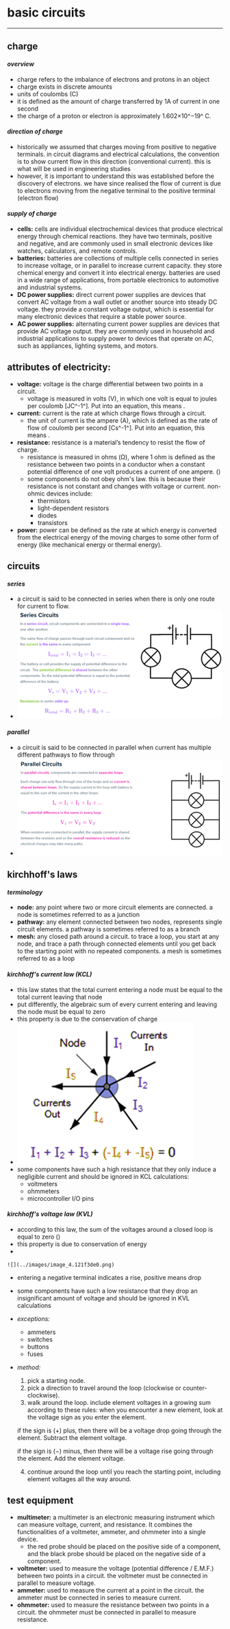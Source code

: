 # basic circuits

***

## charge

#### _overview_

* charge refers to the imbalance of electrons and protons in an object
* charge exists in discrete amounts
* units of coulombs (C)
* it is defined as the amount of charge transferred by 1A of current in one second
* the charge of a proton or electron is approximately 1.602×10^−19^ C.

#### _direction of charge_

* historically we assumed that charges moving from positive to negative terminals. in circuit diagrams and electrical calculations, the convention is to show current flow in this direction (conventional current). this is what will be used in engineering studies
* however, it is important to understand this was established before the discovery of electrons. we have since realised the flow of current is due to electrons moving from the negative terminal to the positive terminal (electron flow)

#### _supply of charge_

* **cells:** cells are individual electrochemical devices that produce electrical energy through chemical reactions. they have two terminals, positive and negative, and are commonly used in small electronic devices like watches, calculators, and remote controls.
* **batteries:** batteries are collections of multiple cells connected in series to increase voltage, or in parallel to increase current capacity. they store chemical energy and convert it into electrical energy. batteries are used in a wide range of applications, from portable electronics to automotive and industrial systems.
* **DC power supplies:** direct current power supplies are devices that convert AC voltage from a wall outlet or another source into steady DC voltage. they provide a constant voltage output, which is essential for many electronic devices that require a stable power source.
* **AC power supplies:** alternating current power supplies are devices that provide AC voltage output. they are commonly used in household and industrial applications to supply power to devices that operate on AC, such as appliances, lighting systems, and motors.

## attributes of electricity:

* **voltage:** voltage is the charge differential between two points in a circuit.
  * voltage is measured in volts (V), in which one volt is equal to joules per coulomb \[JC^-1^]. Put into an equation, this means .
* **current:** current is the rate at which charge flows through a circuit.
  * the unit of current is the ampere (A), which is defined as the rate of flow of coulomb per second \[Cs^-1^]. Put into an equation, this means .
* **resistance:** resistance is a material’s tendency to resist the flow of charge.
  * resistance is measured in ohms (Ω), where 1 ohm is defined as the resistance between two points in a conductor when a constant potential difference of one volt produces a current of one ampere. ()
  * some components do not obey ohm's law. this is because their resistance is not constant and changes with voltage or current. non-ohmic devices include:
    * thermistors
    * light-dependent resistors
    * diodes
    * transistors
* **power:** power can be defined as the rate at which energy is converted from the electrical energy of the moving charges to some other form of energy (like mechanical energy or thermal energy).

## circuits

#### _series_

* a circuit is said to be connected in series when there is only one route for current to flow.
* ![](../images/image_1.119b6b6c.png)

#### _parallel_

* a circuit is said to be connected in parallel when current has multiple different pathways to flow through
* ![](../images/image_2.b5df0c85.png)

## kirchhoff's laws

#### _terminology_

* **node:** any point where two or more circuit elements are connected. a node is sometimes referred to as a junction
* **pathway:** any element connected between two nodes, represents single circuit elements. a pathway is sometimes referred to as a branch
* **mesh:** any closed path around a circuit. to trace a loop, you start at any node, and trace a path through connected elements until you get back to the starting point with no repeated components. a mesh is sometimes referred to as a loop

#### _kirchhoff's current law (KCL)_

* this law states that the total current entering a node must be equal to the total current leaving that node
* put differently, the algebraic sum of every current entering and leaving the node must be equal to zero
* this property is due to the conservation of charge
* ![](../images/image_3.3ff79097.png)
* some components have such a high resistance that they only induce a negligible current and should be ignored in KCL calculations:
  * voltmeters
  * ohmmeters
  * microcontroller I/O pins

#### _kirchhoff's voltage law (KVL)_

* according to this law, the sum of the voltages around a closed loop is equal to zero ()
* this property is due to conservation of energy
*

    ![](../images/image_4.121f3de0.png)
* entering a negative terminal indicates a rise, positive means drop
* some components have such a low resistance that they drop an insignificant amount of voltage and should be ignored in KVL calculations
* _exceptions:_
  * ammeters
  * switches
  * buttons
  * fuses
*   _method:_

    1. pick a starting node.
    2. pick a direction to travel around the loop (clockwise or counter-clockwise).
    3. walk around the loop. include element voltages in a growing sum according to these rules: when you encounter a new element, look at the voltage sign as you enter the element.

    if the sign is (+) plus, then there will be a voltage drop going through the element. Subtract the element voltage.

    if the sign is (−) minus, then there will be a voltage rise going through the element. Add the element voltage.

    4. continue around the loop until you reach the starting point, including element voltages all the way around.

## test equipment

* **multimeter:** a multimeter is an electronic measuring instrument which can measure voltage, current, and resistance. It combines the functionalities of a voltmeter, ammeter, and ohmmeter into a single device.
  * the red probe should be placed on the positive side of a component, and the black probe should be placed on the negative side of a component.
* **voltmeter:** used to measure the voltage (potential difference / E.M.F.) between two points in a circuit. the voltmeter must be connected in parallel to measure voltage.
* **ammeter:** used to measure the current at a point in the circuit. the ammeter must be connected in series to measure current.
* **ohmmeter:** used to measure the resistance between two points in a circuit. the ohmmeter must be connected in parallel to measure resistance.
